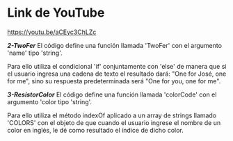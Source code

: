 # Link de YouTube
https://youtu.be/aCEyc3ChLZc

***2-TwoFer***
El código define una función llamada 'TwoFer' con el argumento 'name' tipo 'string'.

Para ello utiliza el condicional 'if' conjuntamente con 'else' de manera que si el usuario ingresa una cadena de texto el resultado dará: "One for José, one for me", sino su respuesta predeterminada será "One for you, one for me".

***3-ResistorColor***
El código define una función llamada 'colorCode' con el argumento 'color tipo 'string'.

Para ello utiliza el método indexOf aplicado a un array de strings llamado 'COLORS' con el objeto de que cuando el usuario ingrese el nombre de un color en inglés, le dé como resultado el índice de dicho color.
